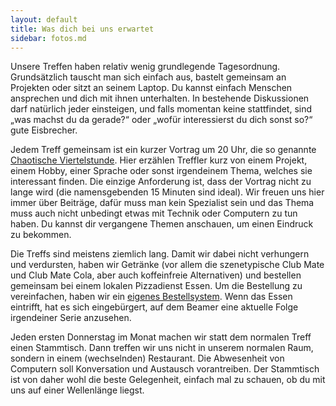```yaml
---
layout: default
title: Was dich bei uns erwartet
sidebar: fotos.md
---
```


Unsere Treffen haben relativ wenig grundlegende Tagesordnung. Grundsätzlich
tauscht man sich einfach aus, bastelt gemeinsam an Projekten oder sitzt an
seinem Laptop. Du kannst einfach Menschen ansprechen und dich mit ihnen
unterhalten. In bestehende Diskussionen darf natürlich jeder einsteigen,
und falls momentan keine stattfindet, sind „was machst du da gerade?“ oder
„wofür interessierst du dich sonst so?“ gute Eisbrecher.

Jedem Treff gemeinsam ist ein kurzer Vortrag um 20 Uhr, die so genannte
[Chaotische Viertelstunde](chaotische_viertelstunde). Hier erzählen Treffler
kurz von einem Projekt, einem Hobby, einer Sprache oder sonst irgendeinem
Thema, welches sie interessant finden. Die einzige Anforderung ist, dass der
Vortrag nicht zu lange wird (die namensgebenden 15 Minuten sind ideal). Wir
freuen uns hier immer über Beiträge, dafür muss man kein Spezialist sein und
das Thema muss auch nicht unbedingt etwas mit Technik oder Computern zu tun
haben. Du kannst dir vergangene Themen anschauen, um einen Eindruck zu
bekommen.

Die Treffs sind meistens ziemlich lang. Damit wir dabei nicht verhungern und
verdursten, haben wir Getränke (vor allem die szenetypische Club Mate und Club
Mate Cola, aber auch koffeinfreie Alternativen) und bestellen gemeinsam bei
einem lokalen Pizzadienst Essen. Um die Bestellung zu vereinfachen, haben wir
ein [eigenes Bestellsystem](http://pizza.nnev.de). Wenn das Essen eintrifft,
hat es sich eingebürgert, auf dem Beamer eine aktuelle Folge irgendeiner Serie
anzusehen.

Jeden ersten Donnerstag im Monat machen wir statt dem normalen Treff einen
Stammtisch. Dann treffen wir uns nicht in unserem normalen Raum, sondern in
einem (wechselnden) Restaurant. Die Abwesenheit von Computern soll Konversation
und Austausch vorantreiben. Der Stammtisch ist von daher wohl die beste
Gelegenheit, einfach mal zu schauen, ob du mit uns auf einer Wellenlänge
liegst.
